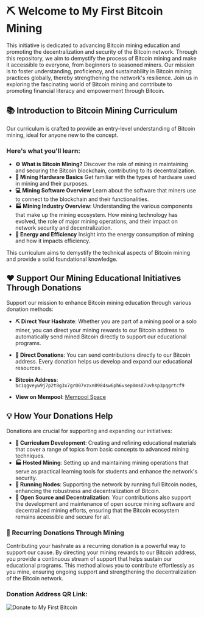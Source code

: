 # :pick: Welcome to My First Bitcoin Mining

This initiative is dedicated to advancing Bitcoin mining education and promoting the decentralization and security of the Bitcoin network. Through this repository, we aim to demystify the process of Bitcoin mining and make it accessible to everyone, from beginners to seasoned miners. Our mission is to foster understanding, proficiency, and sustainability in Bitcoin mining practices globally, thereby strengthening the network's resilience. Join us in exploring the fascinating world of Bitcoin mining and contribute to promoting financial literacy and empowerment through Bitcoin.

## :books: Introduction to Bitcoin Mining Curriculum

Our curriculum is crafted to provide an entry-level understanding of Bitcoin mining, ideal for anyone new to the concept. 
### Here's what you'll learn:

- **:gear: What is Bitcoin Mining?** Discover the role of mining in maintaining and securing the Bitcoin blockchain, contributing to its decentralization.
- **:hammer: Mining Hardware Basics** Get familiar with the types of hardware used in mining and their purposes.
- **:computer: Mining Software Overview** Learn about the software that miners use to connect to the blockchain and their functionalities.
- **:factory: Mining Industry Overview**: Understanding the various components that make up the mining ecosystem. How mining technology has evolved, the role of major mining operations, and their impact on network security and decentralization.
- **:battery: Energy and Efficiency** Insight into the energy consumption of mining and how it impacts efficiency.

This curriculum aims to demystify the technical aspects of Bitcoin mining and provide a solid foundational knowledge.

## :heart: Support Our Mining Educational Initiatives Through Donations

Support our mission to enhance Bitcoin mining education through various donation methods:

- **:pick: Direct Your Hashrate**: Whether you are part of a mining pool or a solo miner, you can direct your mining rewards to our Bitcoin address to automatically send mined Bitcoin directly to support our educational programs.

- **:money_with_wings: Direct Donations**: You can send contributions directly to our Bitcoin address. Every donation helps us develop and expand our educational resources.

- **Bitcoin Address**: `bc1qgveyw9j7p2t8g3x7gr007vzxn0984sw6ph6vsep0msd7uvhsp3pqgrtcf9`
- **View on Mempool**: [Mempool Space](https://mempool.space/address/bc1qgveyw9j7p2t8g3x7gr007vzxn0984sw6ph6vsep0msd7uvhsp3pqgrtcf9)

## :bulb: How Your Donations Help

Donations are crucial for supporting and expanding our initiatives:

- **:pencil: Curriculum Development**: Creating and refining educational materials that cover a range of topics from basic concepts to advanced mining techniques.
- **:factory: Hosted Mining**: Setting up and maintaining mining operations that serve as practical learning tools for students and enhance the network's security.
- **:satellite: Running Nodes**: Supporting the network by running full Bitcoin nodes, enhancing the robustness and decentralization of Bitcoin.
- **:open_hands: Open Source and Decentralization**: Your contributions also support the development and maintenance of open source mining software and decentralized mining efforts, ensuring that the Bitcoin ecosystem remains accessible and secure for all.

### :repeat: Recurring Donations Through Mining

Contributing your hashrate as a recurring donation is a powerful way to support our cause. By directing your mining rewards to our Bitcoin address, you provide a continuous stream of support that helps sustain our educational programs. This method allows you to contribute effortlessly as you mine, ensuring ongoing support and strengthening the decentralization of the Bitcoin network.

### Donation Address QR Link: 
![Donate to My First Bitcoin](https://github.com/MyFirstBitcoin/Mining/blob/main/QR%20MFB%20MIning%20Address.png) 
